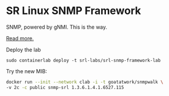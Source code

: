 # SR Linux SNMP Framework

SNMP, powered by gNMI. This is the way.

[Read more.](https://learn.srlinux.dev/snmp/snmp_framework/)

Deploy the lab

```
sudo containerlab deploy -t srl-labs/srl-snmp-framework-lab
```

Try the new MIB:

```bash
docker run --init --network clab -i -t goatatwork/snmpwalk \
-v 2c -c public snmp-srl 1.3.6.1.4.1.6527.115
```
